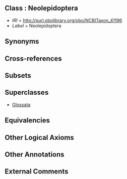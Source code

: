 
## Class : Neolepidoptera

 * *IRI* = http://purl.obolibrary.org/obo/NCBITaxon_41196
 * *Label* = Neolepidoptera

## Synonyms


## Cross-references


## Subsets


## Superclasses

 * [Glossata](../../NCBITaxon/91/NCBITaxon_41191.md)

## Equivalencies


## Other Logical Axioms


## Other Annotations


## External Comments

